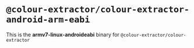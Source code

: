 # `@colour-extractor/colour-extractor-android-arm-eabi`

This is the **armv7-linux-androideabi** binary for `@colour-extractor/colour-extractor`

